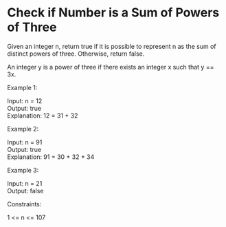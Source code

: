 # Check if Number is a Sum of Powers of Three

Given an integer n, return true if it is possible to represent n as the sum of distinct powers of three. Otherwise, return false.

An integer y is a power of three if there exists an integer x such that y == 3x.

Example 1:

Input: n = 12\
Output: true\
Explanation: 12 = 31 + 32

Example 2:

Input: n = 91\
Output: true\
Explanation: 91 = 30 + 32 + 34

Example 3:

Input: n = 21\
Output: false

Constraints:

1 <= n <= 107